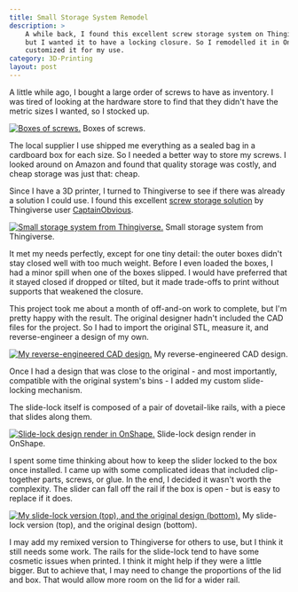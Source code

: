 ```yaml
---
title: Small Storage System Remodel
description: >
    A while back, I found this excellent screw storage system on Thingiverse, 
    but I wanted it to have a locking closure. So I remodelled it in OnShape and
    customized it for my use.
category: 3D-Printing
layout: post
---
```


A little while ago, I bought a large order of screws to have as inventory.
I was tired of looking at the hardware store to find that they didn't have
the metric sizes I wanted, so I stocked up.

<p class="image-frame"><a href="{{site.baseurl}}/images/storage-remodel-01_big.png"><img src="{{ site.baseurl }}/images/storage-remodel-01_small.png" alt="Boxes of screws."></a> Boxes of screws.</p>

The local supplier I use shipped me everything as a sealed bag in a cardboard
box for each size. So I needed a better way to store my screws. I looked around
on Amazon and found that quality storage was costly, and cheap storage
was just that: cheap.

Since I have a 3D printer, I turned to Thingiverse to see if there was already
a solution I could use. I found this excellent [screw storage solution][1] by
Thingiverse user [CaptainObvious][2].

<p class="image-frame"><a href="{{site.baseurl}}/images/storage-remodel-02_big.png"><img src="{{ site.baseurl }}/images/storage-remodel-02_small.png" alt="Small storage system from Thingiverse."></a> Small storage system from Thingiverse.</p>

It met my needs perfectly, except for one tiny detail: the outer boxes didn't
stay closed well with too much weight. Before I even loaded the boxes, I had a
minor spill when one of the boxes slipped. I would have preferred that it stayed
closed if dropped or tilted, but it made trade-offs to print without supports
that weakened the closure.

This project took me about a month of off-and-on work to complete, but I'm
pretty happy with the result. The original designer hadn't included the CAD
files for the project. So I had to import the original STL, measure it, and
reverse-engineer a design of my own.

<p class="image-frame"><a href="{{site.baseurl}}/images/storage-remodel-03_big.png"><img src="{{ site.baseurl }}/images/storage-remodel-03_small.png" alt="My reverse-engineered CAD design."></a> My reverse-engineered CAD design.</p>

Once I had a design that was close to the original - and most importantly,
compatible with the original system's bins - I added my custom slide-locking
mechanism.

The slide-lock itself is composed of a pair of dovetail-like rails, with a piece
that slides along them.

<p class="image-frame"><a href="{{site.baseurl}}/images/storage-remodel-04_big.png"><img src="{{ site.baseurl }}/images/storage-remodel-04_small.png" alt="Slide-lock design render in OnShape."></a> Slide-lock design render in OnShape.</p>

I spent some time thinking about how to keep the slider locked to the box once
installed. I came up with some complicated ideas that included clip-together
parts, screws, or glue. In the end, I decided it wasn't worth the complexity.
The slider can fall off the rail if the box is open - but is easy to
replace if it does.

<p class="image-frame"><a href="{{site.baseurl}}/images/storage-remodel-05_big.png"><img src="{{ site.baseurl }}/images/storage-remodel-05_small.png" alt="My slide-lock version (top), and the original design (bottom)."></a> My slide-lock version (top), and the original design (bottom).</p>

I may add my remixed version to Thingiverse for others to use, but I think it
still needs some work. The rails for the slide-lock tend to have some cosmetic
issues when printed. I think it might help if they were a little bigger. But to
achieve that, I may need to change the proportions of the lid and box. That
would allow more room on the lid for a wider rail.

[1]: https://www.thingiverse.com/thing:1493275
[2]: https://www.thingiverse.com/captainobvious
